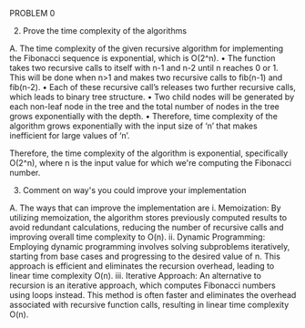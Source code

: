 PROBLEM 0

2. Prove the time complexity of the algorithms
   
A. The time complexity of the given recursive algorithm for implementing the Fibonacci sequence is exponential, which is O(2^n). 
•	The function takes two recursive calls to itself with n-1 and n-2 until n reaches 0 or 1.
  This will be done when n>1 and makes two recursive calls to fib(n-1) and fib(n-2).
•	Each of these recursive call’s releases two further recursive calls, which leads to binary tree structure.
•	Two child nodes will be generated by each non-leaf node in the tree and the total number of nodes in the tree grows exponentially with the depth. 
•	Therefore, time complexity of the algorithm grows exponentially with the input size of ‘n’ that makes inefficient for large values of ‘n’.

Therefore, the time complexity of the algorithm is exponential, specifically O(2^n),  where n is the input value for which we're computing the Fibonacci number.


3. Comment on way's you could improve your implementation
   
A. The ways that can improve the implementation are
i.	Memoization: By utilizing memoization, the algorithm stores previously computed results to avoid redundant calculations,
    reducing the number of recursive calls and improving overall time complexity to O(n).
ii.	Dynamic Programming: Employing dynamic programming involves solving subproblems iteratively, starting from base cases and progressing to the desired value of n.
    This approach is efficient and eliminates the recursion overhead, leading to linear time complexity O(n).
iii. Iterative Approach: An alternative to recursion is an iterative approach, which computes Fibonacci numbers using loops instead.
    This method is often faster and eliminates the overhead associated with recursive function calls, resulting in linear time complexity O(n).

